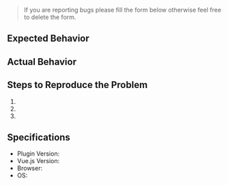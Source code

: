 > If you are reporting bugs please fill the form below otherwise feel free to delete the form.

## Expected Behavior


## Actual Behavior


## Steps to Reproduce the Problem

  1.
  1.
  1.

## Specifications

  - Plugin Version:
  - Vue.js Version:
  - Browser:
  - OS:
